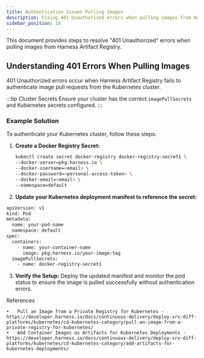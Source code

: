 ```yaml
---
title: Authentication Issues Pulling Images
description: Fixing 401 Unauthorized errors when pulling images from Harness Artifact Registry.
sidebar_position: 10
---
```


This document provides steps to resolve "401 Unauthorized" errors when pulling images from Harness Artifact Registry.

## Understanding 401 Errors When Pulling Images

401 Unauthorized errors occur when Harness Artifact Registry fails to authenticate image pull requests from the Kubernetes cluster.

:::tip Cluster Secrets
Ensure your cluster has the correct `imagePullSecrets` and Kubernetes secrets configured.
:::

### Example Solution

To authenticate your Kubernetes cluster, follow these steps:

1. **Create a Docker Registry Secret:**

   ```bash
   kubectl create secret docker-registry docker-registry-secret1 \
   --docker-server=pkg.harness.io \
   --docker-username=<email> \
   --docker-password=<personal-access-token> \
   --docker-email=<email> \
   --namespace=default
   ```

2.	**Update your Kubernetes deployment manifest to reference the secret:**
```bash
apiVersion: v1
kind: Pod
metadata:
  name: your-pod-name
  namespace: default
spec:
  containers:
    - name: your-container-name
      image: pkg.harness.io/your-image:tag
  imagePullSecrets:
    - name: docker-registry-secret1
```

3.	**Verify the Setup:**
Deploy the updated manifest and monitor the pod status to ensure the image is pulled successfully without authentication errors.

References

	•	Pull an Image from a Private Registry for Kubernetes - https://developer.harness.io/docs/continuous-delivery/deploy-srv-diff-platforms/kubernetes/cd-kubernetes-category/pull-an-image-from-a-private-registry-for-kubernetes/
	•	Add Container Images as Artifacts for Kubernetes Deployments - https://developer.harness.io/docs/continuous-delivery/deploy-srv-diff-platforms/kubernetes/cd-kubernetes-category/add-artifacts-for-kubernetes-deployments/
	

